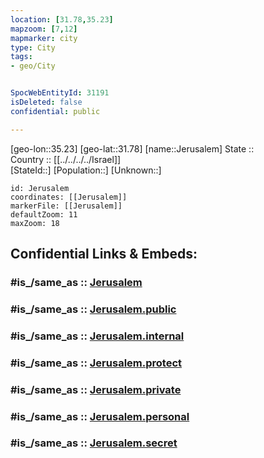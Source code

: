 ```yaml
---
location: [31.78,35.23] 
mapzoom: [7,12] 
mapmarker: city 
type: City
tags:
- geo/City


SpocWebEntityId: 31191
isDeleted: false
confidential: public

---
```

[geo-lon::35.23] 
[geo-lat::31.78] 
[name::Jerusalem] 
State ::  
Country :: [[../../../../Israel]]  
[StateId::] 
[Population::] 
[Unknown::] 


```leaflet
id: Jerusalem
coordinates: [[Jerusalem]] 
markerFile: [[Jerusalem]] 
defaultZoom: 11 
maxZoom: 18
```


## Confidential Links & Embeds: 

### #is_/same_as :: [Jerusalem](/_Standards/Earth/Continent/Asia/Asia~West/Israel/Districts~Israel/Jerusalem/City/Jerusalem.md) 

### #is_/same_as :: [Jerusalem.public](/_public/Earth/Continent/Asia/Asia~West/Israel/Districts~Israel/Jerusalem/City/Jerusalem.public.md) 

### #is_/same_as :: [Jerusalem.internal](/_internal/Earth/Continent/Asia/Asia~West/Israel/Districts~Israel/Jerusalem/City/Jerusalem.internal.md) 

### #is_/same_as :: [Jerusalem.protect](/_protect/Earth/Continent/Asia/Asia~West/Israel/Districts~Israel/Jerusalem/City/Jerusalem.protect.md) 

### #is_/same_as :: [Jerusalem.private](/_private/Earth/Continent/Asia/Asia~West/Israel/Districts~Israel/Jerusalem/City/Jerusalem.private.md) 

### #is_/same_as :: [Jerusalem.personal](/_personal/Earth/Continent/Asia/Asia~West/Israel/Districts~Israel/Jerusalem/City/Jerusalem.personal.md) 

### #is_/same_as :: [Jerusalem.secret](/_secret/Earth/Continent/Asia/Asia~West/Israel/Districts~Israel/Jerusalem/City/Jerusalem.secret.md)

